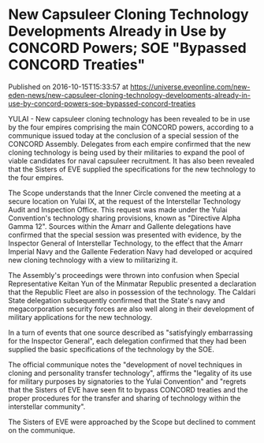 # New Capsuleer Cloning Technology Developments Already in Use by CONCORD Powers; SOE "Bypassed CONCORD Treaties"
Published on 2016-10-15T15:33:57 at https://universe.eveonline.com/new-eden-news/new-capsuleer-cloning-technology-developments-already-in-use-by-concord-powers-soe-bypassed-concord-treaties

YULAI - New capsuleer cloning technology has been revealed to be in use by the four empires comprising the main CONCORD powers, according to a communique issued today at the conclusion of a special session of the CONCORD Assembly. Delegates from each empire confirmed that the new cloning technology is being used by their militaries to expand the pool of viable candidates for naval capsuleer recruitment. It has also been revealed that the Sisters of EVE supplied the specifications for the new technology to the four empires.

The Scope understands that the Inner Circle convened the meeting at a secure location on Yulai IX, at the request of the Interstellar Technology Audit and Inspection Office. This request was made under the Yulai Convention's technology sharing provisions, known as "Directive Alpha Gamma 12". Sources within the Amarr and Gallente delegations have confirmed that the special session was presented with evidence, by the Inspector General of Interstellar Technology, to the effect that the Amarr Imperial Navy and the Gallente Federation Navy had developed or acquired new cloning technology with a view to militarizing it.

The Assembly's proceedings were thrown into confusion when Special Representative Keitan Yun of the Minmatar Republic presented a declaration that the Republic Fleet are also in possession of the technology. The Caldari State delegation subsequently confirmed that the State's navy and megacorporation security forces are also well along in their development of military applications for the new technology.

In a turn of events that one source described as "satisfyingly embarrassing for the Inspector General", each delegation confirmed that they had been supplied the basic specifications of the technology by the SOE.

The official communique notes the "development of novel techniques in cloning and personality transfer technology", affirms the "legality of its use for military purposes by signatories to the Yulai Convention" and "regrets that the Sisters of EVE have seen fit to bypass CONCORD treaties and the proper procedures for the transfer and sharing of technology within the interstellar community".

The Sisters of EVE were approached by the Scope but declined to comment on the communique.
